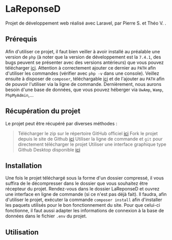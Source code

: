# LaReponseD

Projet de développement web réalisé avec Laravel, par Pierre S. et Théo V. .

## Prérequis

Afin d'utiliser ce projet, il faut bien veiller à avoir installé au préalable une version de `php` (à noter que la version de développement est la `7.4.1`, des bugs peuvent se présenter avec des versions antérieurs) que vous pouvez télécharger [ici](https://www.php.net/downloads.php). Attention à correctement ajouter ce dernier au `PATH` afin d'utiliser les commandes (vérifier avec `php -v` dans une console).
Veillez ensuite à disposer de `composer`, téléchargable [ici](https://getcomposer.org/download/) et de l'ajouter au `PATH` afin de pouvoir l'utiliser via la ligne de commande.
Dernièrement, nous aurons besoin d'une base de données, que vous pouvez héberger via `UwAmp`, `Wamp`, `PhpMyAdmin`,...

## Récupération du projet

Le projet peut être récupéré par diverses méthodes :

> Télécharger le zip sur le répertoire GitHub officiel [ici](https://github.com/pierreSALMI/LaReponseD)
> Fork le projet depuis le site de Github [ici](https://github.com/pierreSALMI/LaReponseD)
> Utiliser la ligne de commande et `git` pour directement télécharger le projet
> Utiliser une interface graphique type Github Desktop disponible [ici](https://desktop.github.com/)

## Installation

Une fois le projet téléchargé sous la forme d'un dossier compressé, il vous suffira de le décompresser dans le dossier que vous souhaitez être récepteur du projet. Rendez-vous dans le dossier LaReponseD et ouvrez une interface en ligne de commande (si ce n'est pas déjà fait). Il faudra, afin d'utiliser le projet, exécuter la commande `composer install` afin d'installer les paquets utilisés pour le bon fonctionnement du site. Pour que celui-ci fonctionne, il faut aussi adapter les informations de connexion à la base de données dans le fichier `.env` du projet.

## Utilisation

